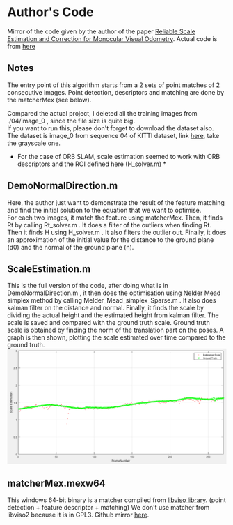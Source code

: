 # Author's Code
Mirror of the code given by the author of the paper [Reliable Scale Estimation and Correction for Monocular Visual Odometry](https://drive.google.com/file/d/0B73o7D_54u1LcFRPeWlIR1VubzA/view).
Actual code is from [here](https://sites.google.com/site/dingfuzhou/projects/reliable-scale-estimation-and-correction-for-visual-odometry)

## Notes 
The entry point of this algorithm starts from a 2 sets of point matches of 2 consecutive images. Point detection, descriptors and matching are done by the matcherMex (see below).

Compared  the actual project, I deleted all the training images from ./04/image_0 , since the file size is quite big.  
If you want to run this, please don't forget to download the dataset also. The dataset is image_0 from sequence 04 of KITTI
dataset, link [here](http://www.cvlibs.net/datasets/kitti/eval_odometry.php), take the grayscale one.

* For the case of ORB SLAM, scale estimation seemed to work with ORB descriptors and the ROI defined here (H_solver.m) *

## DemoNormalDirection.m
Here, the author just want to demonstrate the result of the feature matching and find the initial solution to the equation
that we want to optimise.  
For each two images, it match the feature using matcherMex. Then, it finds Rt by calling Rt_solver.m . It does a filter
of the outliers when finding Rt. Then it finds H using H_solver.m . It also filters the outlier out. Finally, it does an
approximation of the initial value for the distance to the ground plane (d0) and the normal of the ground plane (n).

## ScaleEstimation.m
This is the full version of the code, after doing what is in DemoNormalDirection.m , it then does the optimisation using 
Nelder Mead simplex method by calling Melder_Mead_simplex_Sparse.m . It also does kalman filter on the distance and normal. 
Finally, it finds the scale by dividing the actual height and the estimated height from kalman filter. The scale is saved and
compared with the ground truth scale. Ground truth scale is obtained by finding the norm of the translation part on the poses.
A graph is then shown, plotting the scale estimated over time compared to the ground truth.  
![](../../image/Ground%20Truth%20and%20Author's%20Code.png)

## matcherMex.mexw64
This windows 64-bit binary is a matcher compiled from [libviso library](http://www.cvlibs.net/software/libviso/). (point detection + feature descriptor + matching) We don't use matcher from libviso2 because it is 
in GPL3. Github mirror [here](https://github.com/akhil22/libviso2).

